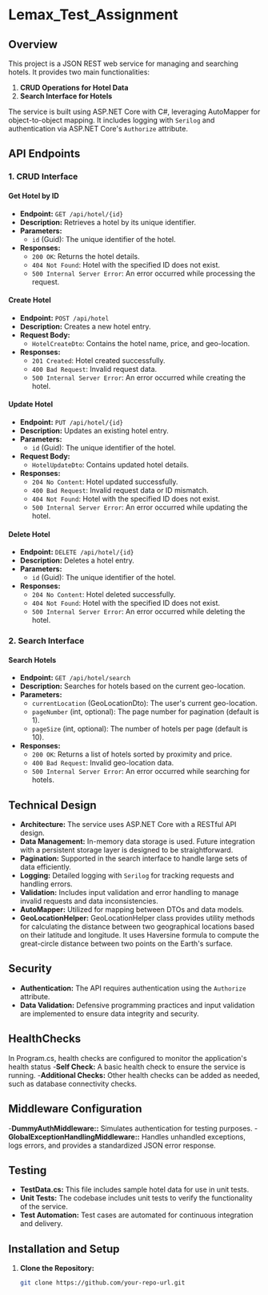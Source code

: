 # Lemax_Test_Assignment


## Overview

This project is a JSON REST web service for managing and searching hotels. It provides two main functionalities:

1. **CRUD Operations for Hotel Data**
2. **Search Interface for Hotels**

The service is built using ASP.NET Core with C#, leveraging AutoMapper for object-to-object mapping. It includes logging with `Serilog` and authentication via ASP.NET Core's `Authorize` attribute.

## API Endpoints

### 1. CRUD Interface

#### Get Hotel by ID

- **Endpoint:** `GET /api/hotel/{id}`
- **Description:** Retrieves a hotel by its unique identifier.
- **Parameters:** 
  - `id` (Guid): The unique identifier of the hotel.
- **Responses:**
  - `200 OK`: Returns the hotel details.
  - `404 Not Found`: Hotel with the specified ID does not exist.
  - `500 Internal Server Error`: An error occurred while processing the request.

#### Create Hotel

- **Endpoint:** `POST /api/hotel`
- **Description:** Creates a new hotel entry.
- **Request Body:**
  - `HotelCreateDto`: Contains the hotel name, price, and geo-location.
- **Responses:**
  - `201 Created`: Hotel created successfully.
  - `400 Bad Request`: Invalid request data.
  - `500 Internal Server Error`: An error occurred while creating the hotel.

#### Update Hotel

- **Endpoint:** `PUT /api/hotel/{id}`
- **Description:** Updates an existing hotel entry.
- **Parameters:**
  - `id` (Guid): The unique identifier of the hotel.
- **Request Body:**
  - `HotelUpdateDto`: Contains updated hotel details.
- **Responses:**
  - `204 No Content`: Hotel updated successfully.
  - `400 Bad Request`: Invalid request data or ID mismatch.
  - `404 Not Found`: Hotel with the specified ID does not exist.
  - `500 Internal Server Error`: An error occurred while updating the hotel.

#### Delete Hotel

- **Endpoint:** `DELETE /api/hotel/{id}`
- **Description:** Deletes a hotel entry.
- **Parameters:**
  - `id` (Guid): The unique identifier of the hotel.
- **Responses:**
  - `204 No Content`: Hotel deleted successfully.
  - `404 Not Found`: Hotel with the specified ID does not exist.
  - `500 Internal Server Error`: An error occurred while deleting the hotel.

### 2. Search Interface

#### Search Hotels

- **Endpoint:** `GET /api/hotel/search`
- **Description:** Searches for hotels based on the current geo-location.
- **Parameters:**
  - `currentLocation` (GeoLocationDto): The user's current geo-location.
  - `pageNumber` (int, optional): The page number for pagination (default is 1).
  - `pageSize` (int, optional): The number of hotels per page (default is 10).
- **Responses:**
  - `200 OK`: Returns a list of hotels sorted by proximity and price.
  - `400 Bad Request`: Invalid geo-location data.
  - `500 Internal Server Error`: An error occurred while searching for hotels.

## Technical Design

- **Architecture:** The service uses ASP.NET Core with a RESTful API design.
- **Data Management:** In-memory data storage is used. Future integration with a persistent storage layer is designed to be straightforward.
- **Pagination:** Supported in the search interface to handle large sets of data efficiently.
- **Logging:** Detailed logging with `Serilog` for tracking requests and handling errors.
- **Validation:** Includes input validation and error handling to manage invalid requests and data inconsistencies.
- **AutoMapper:** Utilized for mapping between DTOs and data models.
- **GeoLocationHelper:** GeoLocationHelper class provides utility methods for calculating the distance between two geographical locations based on their latitude and longitude. It uses  Haversine formula to compute the great-circle distance between two points on the Earth's surface.

## Security

- **Authentication:** The API requires authentication using the `Authorize` attribute.
- **Data Validation:** Defensive programming practices and input validation are implemented to ensure data integrity and security.

## HealthChecks

In Program.cs, health checks are configured to monitor the application's health status
-**Self Check:** A basic health check to ensure the service is running.
-**Additional Checks:** Other health checks can be added as needed, such as database connectivity checks.

## Middleware Configuration
-**DummyAuthMiddleware::** Simulates authentication for testing purposes.
-**GlobalExceptionHandlingMiddleware::** Handles unhandled exceptions, logs errors, and provides a standardized JSON error response.

## Testing
- **TestData.cs:**  This file includes sample hotel data for use in unit tests.
- **Unit Tests:** The codebase includes unit tests to verify the functionality of the service.
- **Test Automation:** Test cases are automated for continuous integration and delivery.


## Installation and Setup

1. **Clone the Repository:**
   ```bash
   git clone https://github.com/your-repo-url.git
